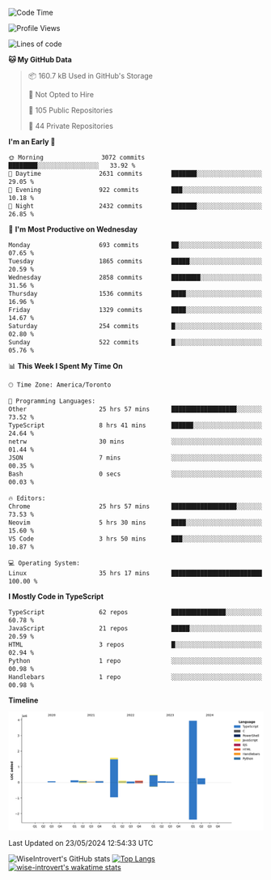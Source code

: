 <!--START_SECTION:waka-->
![Code Time](http://img.shields.io/badge/Code%20Time-1%2C603%20hrs%201%20min-blue)

![Profile Views](http://img.shields.io/badge/Profile%20Views-40-blue)

![Lines of code](https://img.shields.io/badge/From%20Hello%20World%20I%27ve%20Written-7.0%20million%20lines%20of%20code-blue)

**🐱 My GitHub Data** 

> 📦 160.7 kB Used in GitHub's Storage 
 > 
> 🚫 Not Opted to Hire
 > 
> 📜 105 Public Repositories 
 > 
> 🔑 44 Private Repositories 
 > 
**I'm an Early 🐤** 

```text
🌞 Morning                3072 commits        ████████░░░░░░░░░░░░░░░░░   33.92 % 
🌆 Daytime                2631 commits        ███████░░░░░░░░░░░░░░░░░░   29.05 % 
🌃 Evening                922 commits         ███░░░░░░░░░░░░░░░░░░░░░░   10.18 % 
🌙 Night                  2432 commits        ███████░░░░░░░░░░░░░░░░░░   26.85 % 
```
📅 **I'm Most Productive on Wednesday** 

```text
Monday                   693 commits         ██░░░░░░░░░░░░░░░░░░░░░░░   07.65 % 
Tuesday                  1865 commits        █████░░░░░░░░░░░░░░░░░░░░   20.59 % 
Wednesday                2858 commits        ████████░░░░░░░░░░░░░░░░░   31.56 % 
Thursday                 1536 commits        ████░░░░░░░░░░░░░░░░░░░░░   16.96 % 
Friday                   1329 commits        ████░░░░░░░░░░░░░░░░░░░░░   14.67 % 
Saturday                 254 commits         █░░░░░░░░░░░░░░░░░░░░░░░░   02.80 % 
Sunday                   522 commits         █░░░░░░░░░░░░░░░░░░░░░░░░   05.76 % 
```


📊 **This Week I Spent My Time On** 

```text
🕑︎ Time Zone: America/Toronto

💬 Programming Languages: 
Other                    25 hrs 57 mins      ██████████████████░░░░░░░   73.52 % 
TypeScript               8 hrs 41 mins       ██████░░░░░░░░░░░░░░░░░░░   24.64 % 
netrw                    30 mins             ░░░░░░░░░░░░░░░░░░░░░░░░░   01.44 % 
JSON                     7 mins              ░░░░░░░░░░░░░░░░░░░░░░░░░   00.35 % 
Bash                     0 secs              ░░░░░░░░░░░░░░░░░░░░░░░░░   00.03 % 

🔥 Editors: 
Chrome                   25 hrs 57 mins      ██████████████████░░░░░░░   73.53 % 
Neovim                   5 hrs 30 mins       ████░░░░░░░░░░░░░░░░░░░░░   15.60 % 
VS Code                  3 hrs 50 mins       ███░░░░░░░░░░░░░░░░░░░░░░   10.87 % 

💻 Operating System: 
Linux                    35 hrs 17 mins      █████████████████████████   100.00 % 
```

**I Mostly Code in TypeScript** 

```text
TypeScript               62 repos            ███████████████░░░░░░░░░░   60.78 % 
JavaScript               21 repos            █████░░░░░░░░░░░░░░░░░░░░   20.59 % 
HTML                     3 repos             █░░░░░░░░░░░░░░░░░░░░░░░░   02.94 % 
Python                   1 repo              ░░░░░░░░░░░░░░░░░░░░░░░░░   00.98 % 
Handlebars               1 repo              ░░░░░░░░░░░░░░░░░░░░░░░░░   00.98 % 
```



**Timeline**

![Lines of Code chart](https://raw.githubusercontent.com/wise-introvert/wise-introvert/master/assets/bar_graph.png)


 Last Updated on 23/05/2024 12:54:33 UTC
<!--END_SECTION:waka-->

![WiseIntrovert's GitHub stats](https://github-readme-stats.vercel.app/api?username=wise-introvert&count_private=true&show_icons=true)
[![Top Langs](https://github-readme-stats.vercel.app/api/top-langs/?username=wise-introvert&langs_count=10)](https://github.com/anuraghazra/github-readme-stats)
[![wise-introvert's wakatime stats](https://github-readme-stats.vercel.app/api/wakatime?username=wiseintrovert)](https://github.com/anuraghazra/github-readme-stats)
